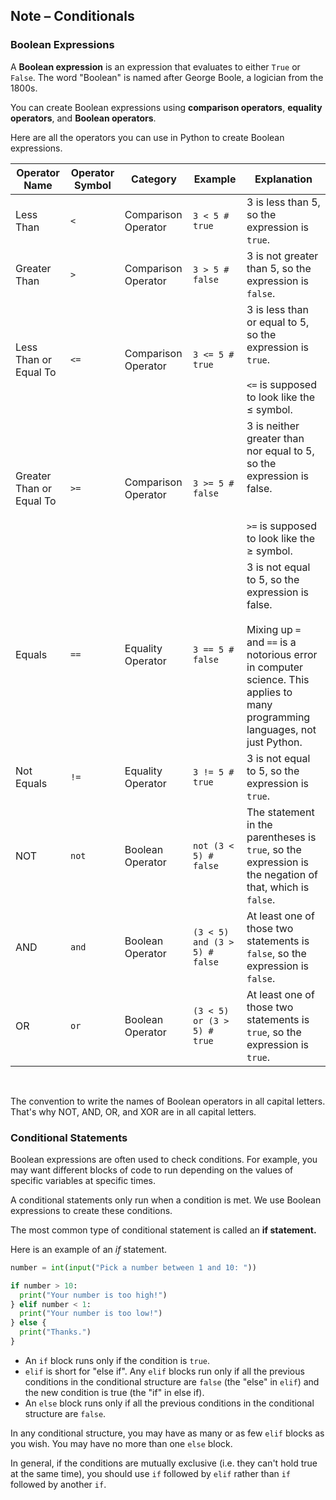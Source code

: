 ## Note – Conditionals

### Boolean Expressions

A **Boolean expression** is an expression that evaluates to either `True` or `False`. The word "Boolean" is named after George Boole, a logician from the 1800s.

You can create Boolean expressions using **comparison operators**, **equality operators**, and **Boolean operators**.

Here are all the operators you can use in Python to create Boolean expressions.

| Operator Name | Operator Symbol | Category | Example | Explanation |
| --- | --- | --- | --- | --- |
| Less Than | `<` | Comparison Operator | `3 < 5 # true` | 3 is less than 5, so the expression is `true`. |
| Greater Than | `>` | Comparison Operator | `3 > 5 # false` | 3 is not greater than 5, so the expression is `false`. |
| Less Than or Equal To | `<=` | Comparison Operator | `3 <= 5 # true`	| 3 is less than or equal to 5, so the expression is `true`.<br></br> `<=` is supposed to look like the ≤ symbol. |
| Greater Than or Equal To | `>=` | Comparison Operator | `3 >= 5 # false`	| 3 is neither greater than nor equal to 5, so the expression is false. </br></br><br />`>=` is supposed to look like the ≥ symbol. |
| Equals | `==` | Equality Operator | `3 == 5 # false`	| 3 is not equal to 5, so the expression is false.<br/></br>Mixing up `=` and `==` is a notorious error in computer science. This applies to many programming languages, not just Python. |
| Not Equals | `!=` | Equality Operator | `3 != 5 # true`	| 3 is not equal to 5, so the expression is `true`. |
| NOT | `not` | Boolean Operator | `not (3 < 5) # false`	| The statement in the parentheses is `true`, so the expression is the negation of that, which is `false`. |
| AND | `and` | Boolean Operator | `(3 < 5) and (3 > 5) # false`	| At least one of those two statements is `false`, so the expression is `false`. |
| OR | `or` | Boolean Operator | `(3 < 5) or (3 > 5) # true`	| At least one of those two statements is `true`, so the expression is `true`. |
 

The convention to write the names of Boolean operators in all capital letters. That's why NOT, AND, OR, and XOR are in all capital letters.


### Conditional Statements

Boolean expressions are often used to check conditions. For example, you may want different blocks of code to run depending on the values of specific variables at specific times.

A conditional statements only run when a condition is met. We use Boolean expressions to create these conditions.

The most common type of conditional statement is called an **if statement.**

Here is an example of an *if* statement.
```python
number = int(input("Pick a number between 1 and 10: "))

if number > 10:
  print("Your number is too high!")
} elif number < 1:
  print("Your number is too low!")
} else {
  print("Thanks.")
}
```
* An `if` block runs only if the condition is `true`. 
* `elif` is short for "else if". Any `elif` blocks run only if all the previous conditions in the conditional structure are `false` (the "else" in `elif`) and the new condition is true (the "if" in else if).
* An `else` block runs only if all the previous conditions in the conditional structure are `false`.

In any conditional structure, you may have as many or as few `elif` blocks as you wish. You may have no more than one `else` block. 

In general, if the conditions are mutually exclusive (i.e. they can't hold true at the same time), you should use `if` followed by `elif` rather than `if` followed by another `if`.


